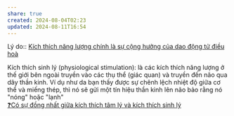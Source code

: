 ```yaml
---  
share: true  
created: 2024-08-04T02:23  
updated: 2024-08-11T16:54  
---  
```

Lý do:: [Kích thích năng lượng chính là sự cộng hưởng của dao động tử điều hoà](../V%E1%BA%ADt%20l%C3%BD/K%C3%ADch%20th%C3%ADch%20n%C4%83ng%20l%C6%B0%E1%BB%A3ng%20ch%C3%ADnh%20l%C3%A0%20s%E1%BB%B1%20c%E1%BB%99ng%20h%C6%B0%E1%BB%9Fng%20c%E1%BB%A7a%20dao%20%C4%91%E1%BB%99ng%20t%E1%BB%AD%20%C4%91i%E1%BB%81u%20ho%C3%A0.md)  
  
Kích thích sinh lý (physiological stimulation): là các kích thích năng lượng ở thế giới bên ngoài truyền vào các thụ thể (giác quan) và truyền đến não qua dây thần kinh. Ví dụ như da bạn thấy được sự chênh lệch nhiệt độ giữa cơ thể và miếng thép, thì nó sẽ gửi một tín hiệu thần kinh lên não bảo rằng nó "nóng" hoặc "lạnh"  
[❓Có sự đồng nhất giữa kích thích tâm lý và kích thích sinh lý](../Nh%E1%BA%ADn%20th%E1%BB%A9c/%E2%9D%93C%C3%B3%20s%E1%BB%B1%20%C4%91%E1%BB%93ng%20nh%E1%BA%A5t%20gi%E1%BB%AFa%20k%C3%ADch%20th%C3%ADch%20t%C3%A2m%20l%C3%BD%20v%C3%A0%20k%C3%ADch%20th%C3%ADch%20sinh%20l%C3%BD.md)  
